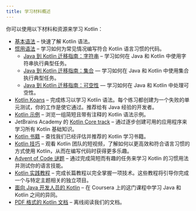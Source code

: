 ```yaml
---
title: 学习材料概述
---
```

你可以使用以下材料和资源来学习 Kotlin：

*   [基本语法](basic-syntax.md) – 快速了解 Kotlin 语法。
*   [惯用语法](idioms.md) – 学习如何为常见情况编写符合 Kotlin 语言习惯的代码。
    *   [Java 到 Kotlin 迁移指南：字符串](java-to-kotlin-idioms-strings.md) – 学习如何在 Java 和 Kotlin 中使用字符串执行典型任务。
    *   [Java 到 Kotlin 迁移指南：集合](java-to-kotlin-collections-guide.md) — 学习如何在 Java 和 Kotlin 中使用集合执行典型任务。
    *   [Java 到 Kotlin 迁移指南：可空性](java-to-kotlin-nullability-guide.md) — 学习如何在 Java 和 Kotlin 中处理可空性。
*   [Kotlin Koans](koans.md) – 完成练习以学习 Kotlin 语法。每个练习都创建为一个失败的单元测试，你的工作是使它通过。推荐给有 Java 经验的开发者。
*   [Kotlin 示例](https://play.kotlinlang.org/byExample/overview) – 浏览一组简短且带有注释的 Kotlin 语法示例。
*   JetBrains Academy 的 [Kotlin Core track](https://hyperskill.org/tracks?category=4&utm_source=jbkotlin_hs&utm_medium=referral&utm_campaign=kotlinlang-docs&utm_content=button_1&utm_term=22.03.23) – 通过逐步创建可用的应用程序来学习所有 Kotlin 基础知识。
*   [Kotlin 书籍](books.md) – 查找我们已经评估并推荐的 Kotlin 学习书籍。
*   [Kotlin 技巧](kotlin-tips.md) – 观看 Kotlin 团队的短视频，了解如何以更高效和符合语言习惯的方式使用 Kotlin，从而在编写代码时获得更多乐趣。
*   [Advent of Code 谜题](advent-of-code.md) – 通过完成简短而有趣的任务来学习 Kotlin 的习惯用法并测试你的语言技能。
*   [Kotlin 实践教程](kotlin-hands-on.md) – 完成长篇教程以完全掌握一项技术。这些教程将引导你完成一个与特定主题相关的独立项目。
*   [面向 Java 开发人员的 Kotlin](https://www.coursera.org/learn/kotlin-for-java-developers) – 在 Coursera 上的这门课程中学习 Java 和 Kotlin 之间的异同。
*   [PDF 格式的 Kotlin 文档](kotlin-pdf.md) – 离线阅读我们的文档。